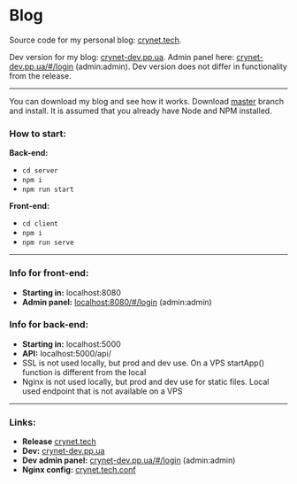 # Blog

Source code for my personal blog: [crynet.tech](https://crynet.tech/).

Dev version for my blog: [crynet-dev.pp.ua](https://crynet-dev.pp.ua/). Аdmin panel here: [crynet-dev.pp.ua/#/login](https://crynet-dev.pp.ua/#/login) (admin:admin). Dev version does not differ in functionality from the release.
___
You can download my blog and see how it works. Download [master](https://github.com/uCryNet/blog/archive/refs/heads/master.zip) branch and install. It is assumed that you already have Node and NPM installed.

### How to start:
**Back-end:**
* `cd server`
* `npm i`
* `npm run start`

**Front-end:**
* `cd client`
* `npm i`
* `npm run serve`
___
### Info for front-end:
* **Starting in:** localhost:8080
* **Admin panel:** [localhost:8080/#/login](localhost:8080/#/login) (admin:admin)


### Info for back-end:
* **Starting in:** localhost:5000
* **API:** localhost:5000/api/
* SSL is not used locally, but prod and dev use. On a VPS startApp() function is different from the local
* Nginx is not used locally, but prod and dev use for static files. Local used endpoint that is not available on a VPS
___
### Links:
* **Release** [crynet.tech](https://crynet.tech/)
* **Dev:** [crynet-dev.pp.ua](https://crynet-dev.pp.ua/)
* **Dev admin panel:** [crynet-dev.pp.ua/#/login](http://crynet-dev.pp.ua/#/login) (admin:admin)
* **Nginx config:** [crynet.tech.conf](https://github.com/uCryNet/blog/blob/dev/crynet.tech.conf)
